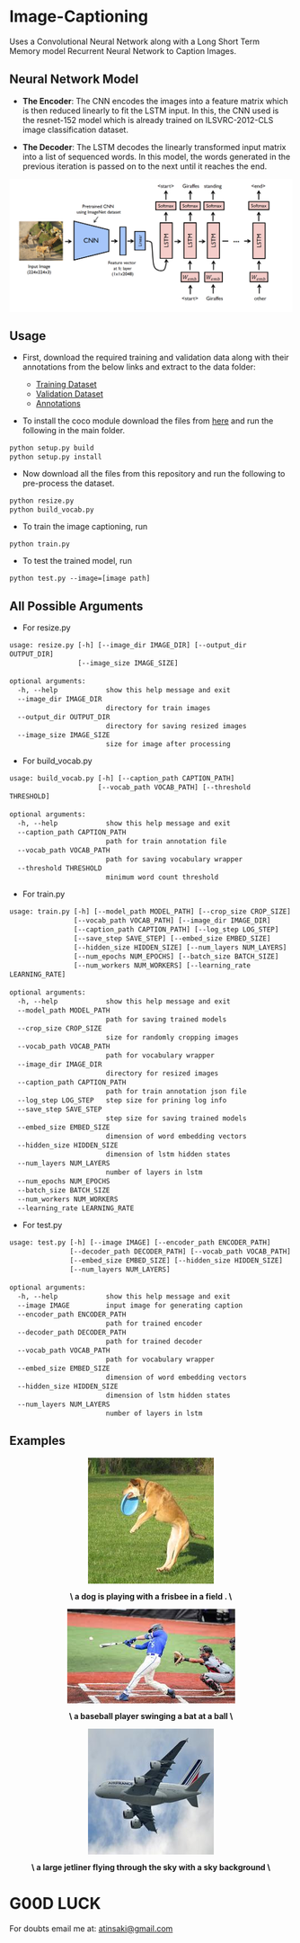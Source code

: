 # Image-Captioning

Uses a Convolutional Neural Network along with a Long Short Term Memory model Recurrent Neural Network to Caption Images.

## Neural Network Model 

- **The Encoder**: The CNN encodes the images into a feature matrix which is then reduced linearly to fit the LSTM input. In this, the CNN used is the resnet-152 model which is already trained on ILSVRC-2012-CLS image classification dataset.

- **The Decoder**: The LSTM decodes the linearly transformed input matrix into a list of sequenced words. In this model, the words generated in the previous iteration is passed on to the next until it reaches the end. 

<p align="center">
<img src="https://github.com/crypto-code/Image-Captioning/blob/master/assets/model.png" align="middle" />   </p>

## Usage

- First, download the required training and validation data along with their annotations from the below links and extract to the data folder:
  - [Training Dataset](http://images.cocodataset.org/zips/train2014.zip)
  - [Validation Dataset](http://images.cocodataset.org/zips/val2014.zip)
  - [Annotations](http://images.cocodataset.org/annotations/annotations_trainval2014.zip)

- To install the coco module download the files from [here](https://github.com/pdollar/coco.git) and run the following in the main folder.
```
python setup.py build
python setup.py install
```

- Now download all the files from this repository and run the following to pre-process the dataset.
```
python resize.py
python build_vocab.py
```

- To train the image captioning, run
```
python train.py
```

- To test the trained model, run
```
python test.py --image=[image path]
```

## All Possible Arguments

- For resize.py
```
usage: resize.py [-h] [--image_dir IMAGE_DIR] [--output_dir OUTPUT_DIR]
                 [--image_size IMAGE_SIZE]

optional arguments:
  -h, --help            show this help message and exit
  --image_dir IMAGE_DIR
                        directory for train images
  --output_dir OUTPUT_DIR
                        directory for saving resized images
  --image_size IMAGE_SIZE
                        size for image after processing
```

- For build_vocab.py
```
usage: build_vocab.py [-h] [--caption_path CAPTION_PATH]
                      [--vocab_path VOCAB_PATH] [--threshold THRESHOLD]

optional arguments:
  -h, --help            show this help message and exit
  --caption_path CAPTION_PATH
                        path for train annotation file
  --vocab_path VOCAB_PATH
                        path for saving vocabulary wrapper
  --threshold THRESHOLD
                        minimum word count threshold
```

- For train.py
```
usage: train.py [-h] [--model_path MODEL_PATH] [--crop_size CROP_SIZE]
                [--vocab_path VOCAB_PATH] [--image_dir IMAGE_DIR]
                [--caption_path CAPTION_PATH] [--log_step LOG_STEP]
                [--save_step SAVE_STEP] [--embed_size EMBED_SIZE]
                [--hidden_size HIDDEN_SIZE] [--num_layers NUM_LAYERS]
                [--num_epochs NUM_EPOCHS] [--batch_size BATCH_SIZE]
                [--num_workers NUM_WORKERS] [--learning_rate LEARNING_RATE]

optional arguments:
  -h, --help            show this help message and exit
  --model_path MODEL_PATH
                        path for saving trained models
  --crop_size CROP_SIZE
                        size for randomly cropping images
  --vocab_path VOCAB_PATH
                        path for vocabulary wrapper
  --image_dir IMAGE_DIR
                        directory for resized images
  --caption_path CAPTION_PATH
                        path for train annotation json file
  --log_step LOG_STEP   step size for prining log info
  --save_step SAVE_STEP
                        step size for saving trained models
  --embed_size EMBED_SIZE
                        dimension of word embedding vectors
  --hidden_size HIDDEN_SIZE
                        dimension of lstm hidden states
  --num_layers NUM_LAYERS
                        number of layers in lstm
  --num_epochs NUM_EPOCHS
  --batch_size BATCH_SIZE
  --num_workers NUM_WORKERS
  --learning_rate LEARNING_RATE
```

- For test.py
```
usage: test.py [-h] [--image IMAGE] [--encoder_path ENCODER_PATH]
               [--decoder_path DECODER_PATH] [--vocab_path VOCAB_PATH]
               [--embed_size EMBED_SIZE] [--hidden_size HIDDEN_SIZE]
               [--num_layers NUM_LAYERS]

optional arguments:
  -h, --help            show this help message and exit
  --image IMAGE         input image for generating caption
  --encoder_path ENCODER_PATH
                        path for trained encoder
  --decoder_path DECODER_PATH
                        path for trained decoder
  --vocab_path VOCAB_PATH
                        path for vocabulary wrapper
  --embed_size EMBED_SIZE
                        dimension of word embedding vectors
  --hidden_size HIDDEN_SIZE
                        dimension of lstm hidden states
  --num_layers NUM_LAYERS
                        number of layers in lstm
```


## Examples

<p align="center">
<img src="https://github.com/crypto-code/Image-Captioning/blob/master/assets/dog.jpg" align="middle" />   </p>
<p align = "center"><b>\<start\> a dog is playing with a frisbee in a field . \<end\></b></p>

<p align="center">
<img src="https://github.com/crypto-code/Image-Captioning/blob/master/assets/baseball.jpg" align="middle" />   </p>
<p align = "center"><b>\<start\> a baseball player swinging a bat at a ball \<end\></b></p>

<p align="center">
<img src="https://github.com/crypto-code/Image-Captioning/blob/master/assets/plane.jpg" align="middle" />   </p>
<p align = "center"><b>\ a large jetliner flying through the sky with a sky background \<end\></b></p>


# G00D LUCK

For doubts email me at:
atinsaki@gmail.com
